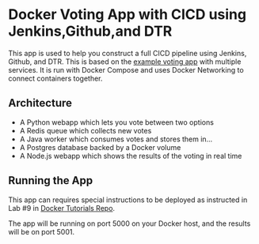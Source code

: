 Docker Voting App with CICD using Jenkins,Github,and DTR
==============

This app is used to help you construct a full CICD pipeline using Jenkins, Github, and DTR. This is based on the [example voting app](https://github.com/docker/example-voting-app) with multiple services. It is run with Docker Compose and uses Docker Networking to connect containers together. 

Architecture
-----

* A Python webapp which lets you vote between two options
* A Redis queue which collects new votes
* A Java worker which consumes votes and stores them in…
* A Postgres database backed by a Docker volume
* A Node.js webapp which shows the results of the voting in real time

Running the App
-------

This app can requires special instructions to be deployed as instructed in Lab #9 in [Docker Tutorials Repo](https://github.com/docker/dceu_tutorials).

The app will be running on port 5000 on your Docker host, and the results will be on port 5001.


